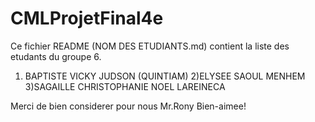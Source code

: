 # CMLProjetFinal4e
Ce fichier README (NOM DES ETUDIANTS.md) contient la liste des etudants du groupe 6.

1) BAPTISTE VICKY JUDSON (QUINTIAM)
2)ELYSEE SAOUL MENHEM
3)SAGAILLE CHRISTOPHANIE
NOEL LAREINECA

Merci de bien considerer pour nous Mr.Rony Bien-aimee!
